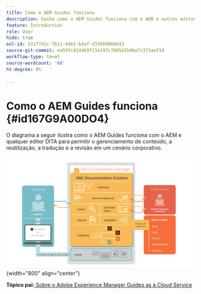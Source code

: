 ```yaml
---
title: Como o AEM Guides funciona
description: Saiba como o AEM Guides funciona com o AEM e outros editores DITA para potencializar o gerenciamento de conteúdo, a reutilização, a tradução e a revisão em um cenário corporativo.
feature: Introduction
role: User
hide: true
exl-id: 531f7d2c-7b11-44b1-b4af-d3f660066643
source-git-commit: ea597cd14469f21e197c700542b9be7c373aef14
workflow-type: tm+mt
source-wordcount: '68'
ht-degree: 0%

---
```


# Como o AEM Guides funciona {#id167G9A00DO4}

O diagrama a seguir ilustra como o AEM Guides funciona com o AEM e qualquer editor DITA para permitir o gerenciamento de conteúdo, a reutilização, a tradução e a revisão em um cenário corporativo.

![](images/xml-add-on-how-it-works.png){width="800" align="center"}


**Tópico pai:**[ Sobre o Adobe Experience Manager Guides as a Cloud Service](../user-guide/intro.md)
